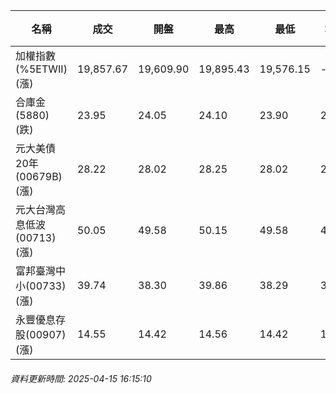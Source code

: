 | 名稱 | 成交 | 開盤 | 最高 | 最低 | 均價 | 成交金額(億) | 昨收 | 漲跌幅 | 漲跌 | 總量 | 昨量 | 振幅 |
| -------- | -------- | -------- | -------- |-------- | -------- | -------- |-------- |-------- |-------- | -------- | -------- |-------- |
|加權指數(%5ETWII) (漲)|19,857.67|19,609.90|19,895.43|19,576.15|-|2,965.22|19,513.09|1.77%|344.58|5,199,230|0|1.64%|
|合庫金(5880) (跌)|23.95|24.05|24.10|23.90|23.96|2.09|24.00|0.21%|0.05|8,705|13,914|0.83%|
|元大美債20年(00679B) (漲)|28.22|28.02|28.25|28.02|28.18|28.30|27.85|1.33%|0.37|100,420|122,188|0.83%|
|元大台灣高息低波(00713) (漲)|50.05|49.58|50.15|49.58|49.91|6.37|49.49|1.13%|0.56|12,766|26,178|1.15%|
|富邦臺灣中小(00733) (漲)|39.74|38.30|39.86|38.29|39.30|0.955|37.82|5.08%|1.92|2,429|2,685|4.15%|
|永豐優息存股(00907) (漲)|14.55|14.42|14.56|14.42|14.51|0.122|14.35|1.39%|0.20|840|2,937|0.98%|
###### 資料更新時間: 2025-04-15 16:15:10